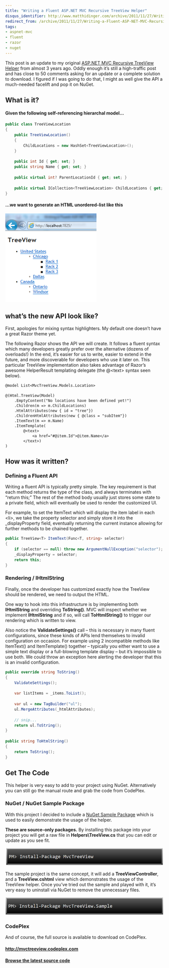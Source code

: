```yaml
---
title: "Writing a Fluent ASP.NET MVC Recursive TreeView Helper"
disqus_identifier: http://www.matthidinger.com/archive/2011/11/27/Writing-a-Fluent-ASP-NET-MVC-Recursive-TreeView-Helper.aspx
redirect_from: /archive/2011/11/27/Writing-a-Fluent-ASP-NET-MVC-Recursive-TreeView-Helper.aspx/
tags: 
- aspnet-mvc
- fluent
- razor
- nuget
---
```

This post is an update to my original [ASP.NET MVC Recursive TreeView Helper](http://www.matthidinger.com/archive/2009/02/08/asp.net-mvc-recursive-treeview-helper.aspx "http://www.matthidinger.com/archive/2009/02/08/asp.net-mvc-recursive-treeview-helper.aspx") from almost 3 years ago. Oddly enough it’s still a high-traffic post and has close to 50 comments asking for an update or a complete solution to download. I figured if I was going to do that, I might as well give the API a much-needed facelift and pop it on NuGet.

What is it?
-----------

#### Given the following self-referencing hierarchal model…

```csharp
public class TreeViewLocation
{
    public TreeViewLocation()
    {
        ChildLocations = new HashSet<TreeViewLocation>();
    }

    public int Id { get; set; }
    public string Name { get; set; }

    public virtual int? ParentLocationId { get; set; }
        
    public virtual ICollection<TreeViewLocation> ChildLocations { get; set; }
}
```

#### …we want to generate an HTML unordered-list like this

![](/images/subtext-content/www_matthidinger_com/Windows-Live-Writer/d59c757b9eff_CC0C/image_thumb_3.png)


what’s the new API look like?
-----------------------------

First, apologies for mixing syntax highlighters. My default one doesn’t have a great Razor theme yet.

The following Razor shows the API we will create. It follows a fluent syntax which many developers greatly prefer over the alternative (dozens of overloads!) In the end, it’s easier for us to write, easier to extend in the future, and more discoverable for developers who use it later on. This particular TreeView implementation also takes advantage of Razor’s awesome HelperResult templating delegate (the @&lt;text&gt; syntax seen below).

``` code
@model List<MvcTreeView.Models.Location>

@(Html.TreeView(Model)
    .EmptyContent("No locations have been defined yet!")    
    .Children(m => m.ChildLocations)
    .HtmlAttributes(new { id = "tree"})
    .ChildrenHtmlAttributes(new { @class = "subItem"})
    .ItemText(m => m.Name)
    .ItemTemplate(
        @<text>
            <a href="#@item.Id">@item.Name</a>
        </text>)
)
```

How was it written?
-------------------

### Defining a Fluent API

Writing a fluent API is typically pretty simple. The key requirement is that each method returns the type of the class, and always terminates with “return this;” The rest of the method body usually just stores some state to a private field, which will eventually be used to render the customized UI.

For example, to set the ItemText which will display the item label in each &lt;li&gt;, we take the property selector and simply store it into the \_displayProperty field, eventually returning the current instance allowing for further methods to be chained together.

```csharp
public TreeView<T> ItemText(Func<T, string> selector)
{
    if (selector == null) throw new ArgumentNullException("selector");
    _displayProperty = selector;
    return this;
}
```

### Rendering / IHtmlString

Finally, once the developer has customized exactly how the TreeView should be rendered, we need to output the HTML.

One way to hook into this infrastructure is by implementing both **IHtmlString** and overriding **ToString()**. MVC will inspect whether we implement **IHtmlString** and if so, will call **ToHtmlString()** to trigger our rendering which is written to view.

Also notice the **ValidateSettings()** call – this is necessary in many fluent configurations, since these kinds of APIs lend themselves to invalid configuration on occasion. For example using 2 incompatible methods like ItemText() and ItemTemplate() together – typically you either want to use a simple text display or a full-blowing template display – but it’s impossible to use both. We could throw an exception here alerting the developer that this is an invalid configuration.

```csharp
public override string ToString()
{
    ValidateSettings();

    var listItems = _items.ToList();

    var ul = new TagBuilder("ul");
    ul.MergeAttributes(_htmlAttributes);

    // snip...
    return ul.ToString();
}

public string ToHtmlString()
{
    return ToString();
}
```

Get The Code
------------

This helper is very easy to add to your project using NuGet. Alternatively you can still go the manual route and grab the code from CodePlex.

### NuGet / NuGet Sample Package

With this project I decided to include a [NuGet Sample Package](http://blog.davidebbo.com/2011/03/take-nuget-to-next-level-with-sample.html) which is used to easily demonstrate the usage of the helper.

**These are source-only packages.** By installing this package into your project you will get a raw file in **Helpers\\TreeView.cs** that you can edit or update as you see fit.

![](/images/subtext-content/www_matthidinger_com/Windows-Live-Writer/d59c757b9eff_CC0C/image_thumb_4.png)


The sample project is the same concept, it will add a **TreeViewController**, and a **TreeView.cshtml** view which demonstrates the usage of the TreeView helper. Once you’ve tried out the sample and played with it, it’s very easy to uninstall via NuGet to remove the unnecessary files.

![](/images/subtext-content/www_matthidinger_com/Windows-Live-Writer/d59c757b9eff_CC0C/image_thumb.png)


### CodePlex

And of course, the full source is available to download on CodePlex.

#### <http://mvctreeview.codeplex.com>

#### [Browse the latest source code](http://mvctreeview.codeplex.com/SourceControl/BrowseLatest)

 

